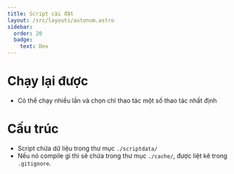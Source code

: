 ```yaml
---
title: Script cài đặt
layout: /src/layouts/autonum.astro
sidebar:
  order: 20
  badge:
    text: Dev
---
```


# Chạy lại được
- Có thể chạy nhiều lần và chọn chỉ thao tác một số thao tác nhất định

# Cấu trúc
- Script chứa dữ liệu trong thư mục `./scriptdata/`
- Nếu nó compile gì thì sẽ chứa trong thư mục `./cache/`, được liệt kê trong `.gitignore`.
